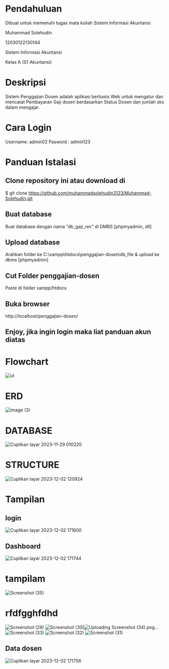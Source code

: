 # Pendahuluan 
Dibuat untuk memenuhi tugas mata kuliah Sistem Informasi Akuntansi

Muhammad Solehudin

12030122130144

Sistem Informasi Akuntansi

Kelas A (S1 Akuntansi)


# Deskripsi
Sistem Penggajian Dosen  adalah aplikasi berbasis Web untuk mengatur dan mencatat Pembayaran Gaji dosen berdasarkan Status Dosen dan jumlah sks dalam mengajar.
# Cara Login
Username: admin02
Pasword : admin123
# Panduan Istalasi
## Clone repository ini atau download di
$ git clone https://github.com/muhammadsolehudin3123/Muhammad-Solehudin.git
## Buat database
Buat database dengan nama "db_gaji_rev" di DMBS [phpmyadmin, dll]

## Upload database
Arahkan folder ke C:\xampp\htdocs\penggajian-dosen\db_file & upload ke dbms [phpmyadmin]

## Cut Folder penggajian-dosen
Paste di folder xampp/htdocs

## Buka browser
http://localhost/penggajian-dosen/

## Enjoy, jika ingin login maka liat panduan akun diatas
# Flowchart
![ul](https://github.com/Solehudin3123/Sistem-penggajian/assets/152485242/04bb892e-c891-4a2c-aac9-c2a05f3475d2)
# ERD
![image (3)](https://github.com/muhammadsolehudin3123/Muhammad-Solehudin/assets/152485242/8ee135a0-2c06-475c-af60-07572158055b)
# DATABASE
![Cuplikan layar 2023-11-29 010220](https://github.com/Solehudin3123/Sistem-penggajian/assets/152485242/7f7d7c42-d540-44d0-96b7-77545da71eb1)
# STRUCTURE
![Cuplikan layar 2023-12-02 120924](https://github.com/Solehudin3123/Sistem-penggajian/assets/152485242/de44db4f-b046-47be-bd87-54c9a9e540a3)
# Tampilan
## login
![Cuplikan layar 2023-12-02 171600](https://github.com/muhammadsolehudin3123/Muhammad-Solehudin/assets/152485242/bf9ea1f4-ef98-4abb-b940-90aacf7647db)
## Dashboard
![Cuplikan layar 2023-12-02 171744](https://github.com/muhammadsolehudin3123/Muhammad-Solehudin/assets/152485242/2eb83d44-7b8b-4f54-ba1c-d0fa323447e6)



# tampilam

![Screenshot (35)](https://github.com/muhammadsolehudin3123/Muhammad-Solehudin/assets/152485242/066feadf-6297-4e15-b686-ab727865ac38)

# rfdfgghfdhd

![Screenshot (29)](https://github.com/muhammadsolehudin3123/Muhammad-Solehudin/assets/152485242/cf101d68-dcf7-417f-a7a5-e9ab51335491)
![Screenshot (30)](https://github.com/muhammadsolehudin3123/Muhammad-Solehudin/assets/152485242/ebe2cbda-f43f-464c-9057-e20f8273e5c5)![Uploading Screenshot (34).png…]()
![Screenshot (33)](https://github.com/muhammadsolehudin3123/Muhammad-Solehudin/assets/152485242/273cbd00-bb30-4708-9a23-c1887c19837f)
![Screenshot (32)](https://github.com/muhammadsolehudin3123/Muhammad-Solehudin/assets/152485242/7ccb0bc0-96f8-4e64-8397-1726453795ef)
![Screenshot (31)](https://github.com/muhammadsolehudin3123/Muhammad-Solehudin/assets/152485242/3610622b-522a-44d2-88ce-c617d8162146)



## Data dosen
![Cuplikan layar 2023-12-02 171756](https://github.com/muhammadsolehudin3123/Muhammad-Solehudin/assets/152485242/136e66e1-f983-4447-b535-7dfd3179c731)

